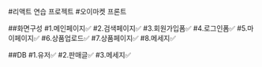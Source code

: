 #리액트 연습 프로젝트 #오이마켓 프론트

##화면구성
#1.메인페이지✅
#2.검색페이지✅
#3.회원가입폼✅
#4.로그인폼✅
#5.마이페이지✅
#6.상품업로드✅
#7.상품페이지✅
#8.메세지✅

##DB
#1.유저✅
#2.판매글✅
#3.메세지✅
